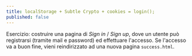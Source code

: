 ```yaml
---
title: localStorage + Subtle Crypto + cookies = login();
published: false
---
```


Esercizio: costruire una pagina di _Sign in_ / _Sign up_, dove un utente può registrarsi (tramite mail e password) ed effettuare l'accesso. Se l'accesso va a buon fine, vieni reindirizzato ad una nuova pagina `success.html`.
